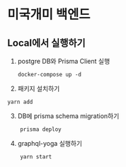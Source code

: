 # 미국개미 백엔드

## Local에서 실행하기

1.  postgre DB와 Prisma Client 실행

        docker-compose up -d

2.  패키지 설치하기
```
yarn add
```
3.  DB에 prisma schema migration하기
```
    prisma deploy
```
4.  graphql-yoga 실행하기
```
    yarn start
```
